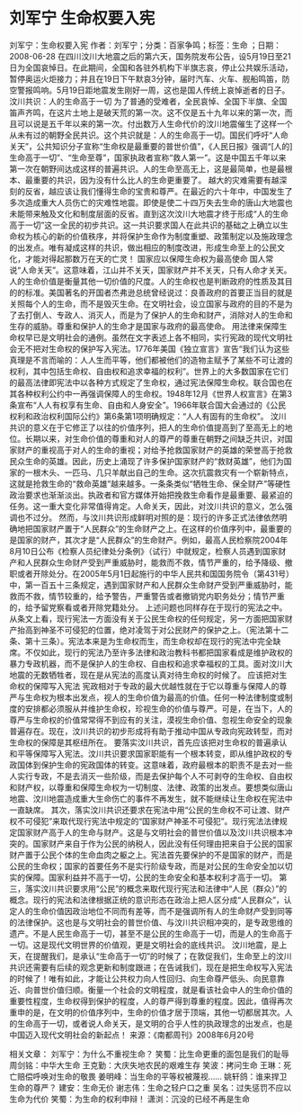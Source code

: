 # 刘军宁  生命权要入宪

刘军宁：生命权要入宪
作者：刘军宁；分类：百家争鸣；标签：生命 ；日期：2008-06-28
在四川汶川大地震之后的第六天，国务院发布公告，设5月19日至21日为全国哀悼日。在此期间，全国和各驻外机构下半旗志哀，停止公共娱乐活动，暂停奥运火炬接力；并且在19日下午默哀3分钟，届时汽车、火车、舰船鸣笛，防空警报鸣响。5月19日距地震发生刚好一周，这也是国人传统上哀悼逝者的日子。
汶川共识：人的生命高于一切
为了普通的受难者，全民哀悼、全国下半旗、全国笛声齐鸣，在这片土地上是破天荒的第一次。这不仅是五十九年以来的第一次，而且可以说是五千年以来的第一次。付出数万人生命代价的汶川地震催生了这样一个从未有过的朝野全民共识。这个共识就是：人的生命高于一切。国民们呼吁“人命关天”，公共知识分子宣称“生命权是最重要的普世价值”，《人民日报》强调“[人的]生命高于一切”、“生命至尊”，国家执政者宣称“救人第一”。这是中国五千年以来第一次在朝野间达成这样的普遍共识。人的生命至高无上，这是最简单，也是最根本、最重要的共识，因为没有什么比人的生命更重要了。
越大的灾难需要有越深刻的反省，越应该让我们懂得生命的宝贵和尊严。在最近的六十年中，中国发生了多次造成重大人员伤亡的灾难性地震。即使是使二十四万失去生命的唐山大地震也未能带来触及文化和制度层面的反省。直到这次汶川大地震才终于形成“人的生命高于一切”这一全民的初步共识。这一共识要求国人在此共识的基础之上确立以生命权为核心的新的价值秩序，并将保护生命作为制度重塑、政策制定以及施政理念的出发点。唯有凝成这样的共识，做出相应的制度改进，形成生命至上的公民文化，才能对得起那数万在天的亡灵！
国家应以保障生命权为最高使命
国人常说“人命关天”。这意味着，江山并不关天，国家财产并不关天，只有人命才关天。人的生命价值是衡量其他一切价值的尺度。人的生命权也是判断政府的性质及其目的的标准。美国著名的开国者杰弗逊总统曾经说过：良善政府的首要正当目的就是关照每个人的生命，而不是毁灭生命。在文明社会，设立国家与政府的目的不是为了去打倒人、专政人、消灭人，而是为了保护人的生命和财产，消除对人的生命和生存的威胁。尊重和保护人的生命才是国家与政府的最高使命。
用法律来保障生命权早已是文明社会的通例。虽然在文字表述上各不相同，实行宪政的现代文明社会无不把对生命权的保护写入宪法。1776年美国《独立宣言》宣告“我们认为这些真理是不言而喻的：人人生而平等，他们都被他们的造物主赋予了某些不可让渡的权利，其中包括生命权、自由权和追求幸福的权利”。世界上的大多数国家在它们的最高法律即宪法中以各种方式规定了生命权，通过宪法保障生命权。联合国也在其各种权利公约中一再强调保障人的生命权。1948年12月《世界人权宣言》在第3条宣布“人人有权享有生命、自由和人身安全”。1966年联合国大会通过的《公民权利和政治权利国际公约》第6条第1项明确规定：“人人有固有的生命权”。
汶川共识的意义在于它修正了以往的价值序列，把人的生命价值提高到了至高无上的地位。长期以来，对生命价值的尊重和对人的尊严的尊重在朝野之间缺乏共识，对国家财产的重视高于对人的生命的重视；对给予抢救国家财产的英雄的荣誉高于抢救民众生命的英雄。因此，历史上涌现了许多保护国家财产的“救财英雄”，他们为国家的一根木头、一匹马、几只羊献出自己的生命。这次抗震救灾有一个崭新特点，这就是抢救生命的“救命英雄”越来越多。一条条类似“牺牲生命、保全财产”等硬性政治要求也渐渐淡出。执政者和官方媒体开始把挽救生命看作是最重要、最紧迫的任务。这一重大变化非常值得肯定。人命关天，因此，对汶川共识的意义，怎么强调也不过分。
然而，与汶川共识形成鲜明对照的是：现行的许多正式法律依然明确地把国家财产置于“人民群众”的生命财产之上。在这样的价值序列中，最重要的是国家的财产，其次才是“人民群众”的生命财产。例如，最高人民检察院2004年8月10日公布《检察人员纪律处分条例》（试行）中就规定，检察人员遇到国家财产和人民群众生命财产受到严重威胁时，能救而不救，情节严重的，给予降级、撤职或者开除处分。在2005年5月1日起施行的中华人民共和国国务院令（第431号）中，第一百五十三条规定，遇到国家财产和人民群众生命财产受到严重威胁时，能救而不救，情节较重的，给予警告，严重警告或者撤销党内职务处分；情节严重的，给予留党察看或者开除党籍处分。
上述问题也同样存在于现行的宪法之中。从条文上看，现行宪法一方面没有关于公民生命权的任何规定，另一方面把国家财产抬高到神圣不可侵犯的位置，绝对凌驾于对公民财产的保护之上。（宪法第十二条、第十三条）。宪法本来是为生命权而生，而生命权却在现行的宪法中完全缺席。不仅如此，现行的宪法乃至许多法律和政治教科书都把国家看成是维护政权的暴力专政机器，而不是保护人的生命权、自由权和追求幸福权的工具。面对汶川大地震的无数牺牲者，现在是从宪法的高度认真对待生命权的时候了。
应该把对生命权的保障写入宪法
宪政相对于专政的最大优越性就在于它以尊重与保障人的尊严与生命权为根本出发点，视人的生命价值为最高的价值。任何一种法律制度或制度的安排都必须服从并维护生命权，珍视生命的价值与尊严。可是，在当下，人的尊严与生命权的价值常常得不到应有的关注，漠视生命价值、忽视生命安全的现象普遍存在。现在，汶川共识的初步形成将有助于推动中国从专政向宪政转型，而对生命权的保障是其枢纽所在。
要落实汶川共识，首先应该把对生命权的普遍承认和平等保障写入宪法。汶川共识要求国家职能有一个根本转变，即从维护政权的专政国体到保护生命的宪政国体的转变。这意味着，政府最根本的职责不是去对一些人实行专政，不是去消灭一些阶级，而是去保护每个人不可剥夺的生命权、自由权和财产权，以尊重和保障生命权为一切制度、法律、政策的出发点。要想类似唐山地震、汶川地震造成重大生命伤亡的事件不再发生，就不能继续让生命权在宪法中一直缺席。
其次，落实汶川共识还要求在宪法中用“公民的生命权不可让渡、财产权不可侵犯”来取代现行宪法中规定的“国家财产神圣不可侵犯”。现行宪法法律规定国家财产高于人的生命与财产。这是与文明社会的普世价值以及汶川共识根本冲突的。国家财产来自于作为公民的纳税人，因此没有任何理由把来自于公民的国家财产置于公民个体的生命血肉之躯之上。宪法首先要保护的不是国家的财产，而是公民的生命权；国家的首要任务不是实行阶级专政，而是对公民的生命安全加以切实的保障。国家利益并不高于一切，公民的生命安全和基本权利才高于一切。
第三，落实汶川共识要求用“公民”的概念来取代现行宪法和法律中“人民（群众）”的概念。现行的宪法和法律根据正统的意识形态在政治上把人区分成“人民群众”，认定人的生命价值因政治地位不同而有差等，而不是强调所有人的生命财产受到同等的法律保护。这也是与文明社会的普世价值、与汶川共识相冲突的，是专政思维的遗产。不是人民生命高于一切，甚至不是公民的生命高于一切，而是人的生命高于一切。这是现代文明世界的价值观，更是文明社会的底线共识。
汶川地震，是上天，在提醒我们，是承认“生命高于一切”的时候了；在敦促我们，生命至上的汶川共识还需要有后续的观念更新和制度跟进；在告诫我们，现在是把生命权写入宪法的时候了！唯有如此，才能让公共权力向人性回归、向生命尊严低头、向民意靠近、向普世价值归顺。衡量一个社会的文明程度，就是看该社会中人的生命价值的重要性程度，生命权得到保护的程度，人的尊严得到尊重的程度。因此，值得再次重申的是，在文明的价值序列中，生命的价值才居于顶端，其他一切都居其次。人的生命高于一切，或者说人命关天，是文明的合乎人性的执政理念的出发点，也是中国迈入现代文明社会的新起点！
来源：《南都周刊》2008年6月20号

相关文章：
刘军宁：为什么不重视生命？
笑蜀：比生命更重的面包是我们的耻辱
周剑铭：中华大生命
王克勤：大庆失地农民的艰难生存
笑波：拷问生命
王琳：死亡赔偿呼唤对生命的敬畏
姜明峰：当生命的平等权被蔑视……
姚轩鸽：谁来捍卫生命的尊严？
建安：生命无价
谢志伟：生命之轻户口之重
吴名：过失惩罚不应以生命为代价
笑蜀：为生命的权利申辩！
潇浏：沉没的已经不再是生命